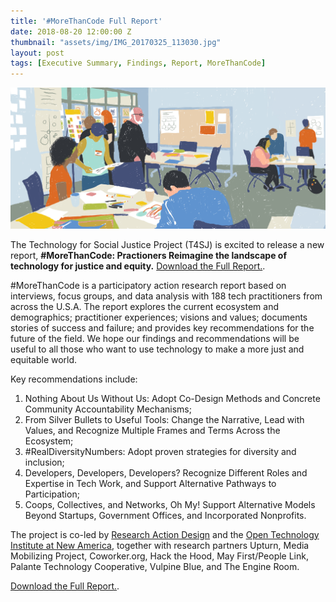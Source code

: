 ```yaml
---
title: '#MoreThanCode Full Report'
date: 2018-08-20 12:00:00 Z
thumbnail: "assets/img/IMG_20170325_113030.jpg"
layout: post
tags: [Executive Summary, Findings, Report, MoreThanCode]
---
```


[<img class="cover" src="/assets/img/IMG_20170325_113030.jpg">](T4SJ_fullreport_082018_AY_web.pdf)

The Technology for Social Justice Project (T4SJ) is excited to release a new report, **#MoreThanCode: Practioners Reimagine the landscape of technology for justice and equity.** [Download the Full Report.](T4SJ_fullreport_082018_AY_web.pdf).

<!--break-->

#MoreThanCode is a participatory action research report based on interviews, focus groups, and data analysis with 188 tech practitioners from across the U.S.A. The report explores the current ecosystem and demographics; practitioner experiences; visions and values; documents stories of success and failure; and provides key recommendations for the future of the field. We hope our findings and recommendations will be useful to all those who want to use technology to make a more just and equitable world. 

Key recommendations include:

1. Nothing About Us Without Us: Adopt Co-Design Methods and Concrete Community Accountability Mechanisms;
2. From Silver Bullets to Useful Tools: Change the Narrative, Lead with Values, and Recognize Multiple Frames and Terms Across the Ecosystem;
3. #RealDiversityNumbers: Adopt proven strategies for diversity and inclusion;
4. Developers, Developers, Developers? Recognize Different Roles and Expertise in Tech Work, and Support Alternative Pathways to Participation;
5. Coops, Collectives, and Networks, Oh My! Support Alternative Models Beyond Startups, Government Offices, and Incorporated Nonprofits.

The project is co-led by [Research Action Design](RAD.cat) and the [Open Technology Institute at New America](newamerica.org/oti), together with research partners Upturn, Media Mobilizing Project, Coworker.org, Hack the Hood, May First/People Link, Palante Technology Cooperative, Vulpine Blue, and The Engine Room.

[Download the Full Report.](T4SJ_fullreport_082018_AY_web.pdf).